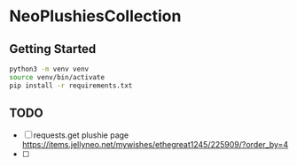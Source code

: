 # NeoPlushiesCollection

## Getting Started

```bash
python3 -m venv venv
source venv/bin/activate
pip install -r requirements.txt
```

## TODO

- [ ] requests.get plushie page https://items.jellyneo.net/mywishes/ethegreat1245/225909/?order_by=4
- [ ] 